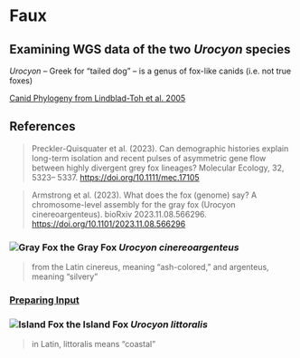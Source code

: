 # Faux

## Examining WGS data of the two _Urocyon_ species
 _Urocyon_ – Greek for “tailed dog” – is a genus of fox-like canids (i.e. not true foxes)
 
 [Canid Phylogeny from Lindblad-Toh et al. 2005](https://www.researchgate.net/profile/Nicole-Stange-Thomann/publication/232796615/figure/fig8/AS:271513538527263@1441745280667/Phylogeny-of-canid-speciesThe-phylogenetic-tree-is-based-on-15-kb-of-exon-and-intron.png)


## References

>Preckler-Quisquater et al. (2023). Can demographic histories explain long-term isolation and recent pulses of asymmetric gene flow between highly divergent grey fox lineages? Molecular Ecology, 32, 5323– 5337. https://doi.org/10.1111/mec.17105


>Armstrong et al. (2023). What does the fox (genome) say? A chromosome-level assembly for the gray fox (Urocyon cinereoargenteus). bioRxiv 2023.11.08.566296. https://doi.org/10.1101/2023.11.08.566296

### ![Gray Fox](https://images.phylopic.org/images/098f58b7-4242-4116-ae13-acf132e32dc0/thumbnail/64x64.png) the Gray Fox _Urocyon cinereoargenteus_
> from the Latin cinereus, meaning “ash-colored,” and argenteus, meaning “silvery”


### [Preparing Input](https://github.com/makopyan/fox/blob/main/inputstats.md)



### ![Island Fox](https://images.phylopic.org/images/f1a044ce-86f4-4395-a85a-ba6dd0e5492c/thumbnail/64x64.png) the Island Fox _Urocyon littoralis_ 
> in Latin, littoralis means “coastal”



